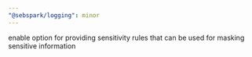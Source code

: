 ```yaml
---
"@sebspark/logging": minor
---
```


enable option for providing sensitivity rules that can be used for masking sensitive information
